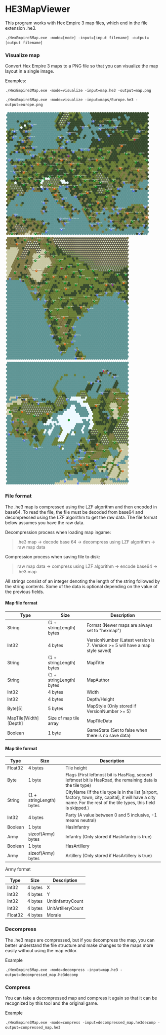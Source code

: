 # HE3MapViewer

This program works with Hex Empire 3 map files, which end in the file extension .he3.

```
./HexEmpire3Map.exe -mode=[mode] -input=[input filename] -output=[output filename]
```

### Visualize map

Convert Hex Empire 3 maps to a PNG file so that you can visualize the map layout in a single image.

Examples:
```
./HexEmpire3Map.exe -mode=visualize -input=map.he3 -output=map.png
```
```
./HexEmpire3Map.exe -mode=visualize -input=maps/Europe.he3 -output=europe.png
```

<div style="display:inline-block;">
<img src="https://raw.githubusercontent.com/samuelyuan/HexEmpire3Map/master/screenshots/europe.png" alt="europe" width="465" height="400" />
<img src="https://raw.githubusercontent.com/samuelyuan/HexEmpire3Map/master/screenshots/india.png" alt="india" width="400" height="400" />
<img src="https://raw.githubusercontent.com/samuelyuan/HexEmpire3Map/master/screenshots/tropic-of-cancer.png" alt="tropic-of-cancer" width="400" height="400" />
</div>

### File format

The .he3 map is compressed using the LZF algorithm and then encoded in base64. To read the file, the file must be decoded from base64 and decompressed using the LZF algorithm to get the raw data. The file format below assumes you have the raw data.

Decompression process when loading map ingame:
> .he3 map -> decode base 64 -> decompress using LZF algorithm -> raw map data

Compression process when saving file to disk:

> raw map data -> compress using LZF algorithm -> encode base64 -> .he3 map

All strings consist of an integer denoting the length of the string followed by the string contents. Some of the data is optional depending on the value of the previous fields.

#### Map file format

| Type | Size | Description |
| ---- | ---- | ----------- |
| String | (1 + stringLength) bytes  | Format (Newer maps are always set to "hexmap") |
| Int32  | 4 bytes  | VersionNumber (Latest version is 7. Version >= 5 will have a map style saved) |
| String  | (1 + stringLength) bytes   | MapTitle |
| String  | (1 + stringLength) bytes   | MapAuthor |
| Int32  | 4 bytes  | Width |
| Int32  | 4 bytes  | Depth/Height |
| Byte[5]  | 5 bytes  | MapStyle (Only stored if VersionNumber >= 5) |
| MapTile[Width][Depth] | Size of map tile array | MapTileData |
| Boolean | 1 byte | GameState (Set to false when there is no save data) |

#### Map tile format

| Type | Size | Description |
| ---- | ---- | ----------- |
| Float32 | 4 bytes  | Tile height |
| Byte | 1 byte  | Flags (First leftmost bit is HasFlag, second leftmost bit is HasRoad, the remaining data is the tile type) |
| String  | (1 + stringLength) bytes  | CityName (If the tile type is in the list [airport, factory, town, city, capital], it will have a city name. For the rest of the tile types, this field is skipped.) |
| Int32  | 4 bytes  | Party (A value between 0 and 5 inclusive, -1 means neutral) |
| Boolean | 1 byte  | HasInfantry |
| Army | sizeof(Army) bytes | Infantry (Only stored if HasInfantry is true) |
| Boolean | 1 byte | HasArtillery |
| Army | sizeof(Army) bytes |  Artillery (Only stored if HasArtillery is true) |

Army format

| Type | Size | Description |
| ---- | ---- | ----------- |
| Int32 | 4 bytes  | X |
| Int32  | 4 bytes  | Y |
| Int32  | 4 bytes  | UnitInfantryCount |
| Int32  | 4 bytes  | UnitArtilleryCount |
| Float32  | 4 bytes  | Morale |

### Decompress

The .he3 maps are compressed, but if you decompress the map, you can better understand the file structure and make changes
to the maps more easily without using the map editor.

Example
```
./HexEmpire3Map.exe -mode=decompress -input=map.he3 -output=decompressed_map.he3decomp
```

### Compress

You can take a decompressed map and compress it again so that it can be recognized by this tool and the original game.

Example
```
./HexEmpire3Map.exe -mode=compress -input=decompressed_map.he3decomp -output=compressed_map.he3
```

